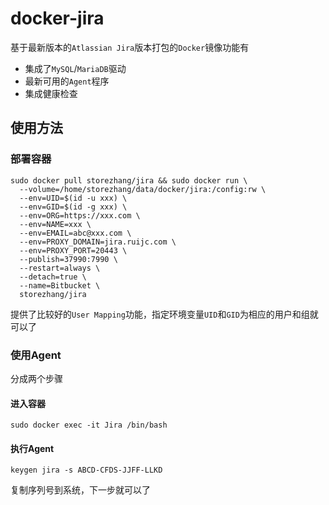 # docker-jira

基于最新版本的`Atlassian Jira`版本打包的`Docker`镜像功能有
- 集成了`MySQL`/`MariaDB`驱动
- 最新可用的`Agent`程序
- 集成健康检查

## 使用方法

### 部署容器

```shell
sudo docker pull storezhang/jira && sudo docker run \
  --volume=/home/storezhang/data/docker/jira:/config:rw \
  --env=UID=$(id -u xxx) \
  --env=GID=$(id -g xxx) \
  --env=ORG=https://xxx.com \
  --env=NAME=xxx \
  --env=EMAIL=abc@xxx.com \
  --env=PROXY_DOMAIN=jira.ruijc.com \
  --env=PROXY_PORT=20443 \
  --publish=37990:7990 \
  --restart=always \
  --detach=true \
  --name=Bitbucket \
  storezhang/jira
```

提供了比较好的`User Mapping`功能，指定环境变量`UID`和`GID`为相应的用户和组就可以了

### 使用Agent

分成两个步骤

#### 进入容器

```shell
sudo docker exec -it Jira /bin/bash
```

#### 执行Agent

```shell
keygen jira -s ABCD-CFDS-JJFF-LLKD
```

复制序列号到系统，下一步就可以了
